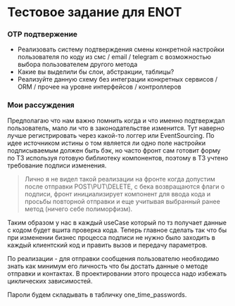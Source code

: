 # Тестовое задание для ENOT
### OTP подтвержение

- Реализовать систему подтверждения смены конкретной настройки пользователя по коду из смс / email / telegram с возможностью выбора пользователем другого метода
- Какие вы выделили бы слои, абстракции, таблицы?
- Реализуйте данную схему без интеграции конкретных сервисов / ORM / прочее на уровне интерфейсов / контроллеров

### Мои рассуждения
Предполагаю что нам важно помнить когда и что именно подтверждал пользователь, мало ли что в законодательстве изменится. Тут наверно лучше регистрировать через какой-то логгер или EventSourcing. По идее источником истины о том является ли одно поле настройки подписываемым должен быть бэк, но часто фронт сам готовит форму по ТЗ используя готовую библиотеку компонентов, поэтому в ТЗ учтено требование подписи изменения.
>Лично я не видел такой реализации на фронте когда допустим после отправки POST\PUT\DELETE, с бека возвращаются флаги о подписи, фронт инициализирует компонент для ввода кода и просьбы повторной отправки и еще учитывая выбранный ранее метод (ничего себе полиморфизм).

Таким образом у нас в каждый useCase который по тз получает данные с кодом будет вшита проверка кода. Теперь главное сделать так что бы при изменении бизнес процесса подписи не нужно было заходить в каждый клиентский код и править вызов и передачу параметров.

По реализации - для отправки сообщения пользователю необходимо знать как минимум его личность что бы достать данные о методе отправки и контактах. В проектировании этого процесса надо избежать циклических зависимостей.

Пароли будем складывать в табличку one_time_passwords. 
